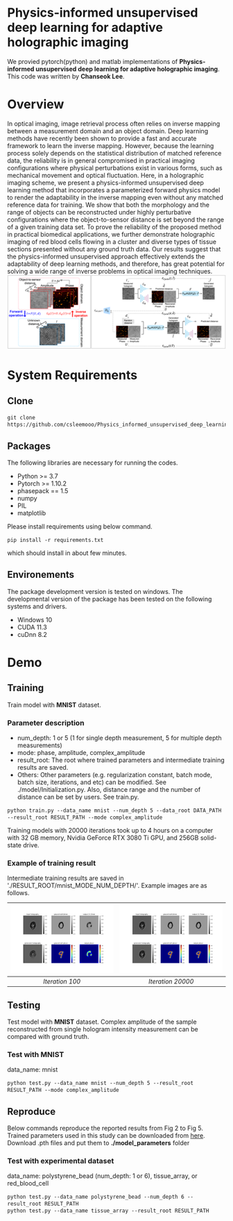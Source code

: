 # Physics-informed unsupervised deep learning for adaptive holographic imaging

We provied pytorch(python) and matlab implementations of **Physics-informed unsupervised deep learning for adaptive holographic imaging**. This code was written by **Chanseok Lee**.

# Overview
In optical imaging, image retrieval process often relies on inverse mapping between a measurement domain and an object domain. Deep learning methods have recently been shown to provide a fast and accurate framework to learn the inverse mapping. However, because the learning process solely depends on the statistical distribution of matched reference data, the reliability is in general compromised in practical imaging configurations where physical perturbations exist in various forms, such as mechanical movement and optical fluctuation. Here, in a holographic imaging scheme, we present a physics-informed unsupervised deep learning method that incorporates a parameterized forward physics model to render the adaptability in the inverse mapping even without any matched reference data for training. We show that both the morphology and the range of objects can be reconstructed under highly perturbative configurations where the object-to-sensor distance is set beyond the range of a given training data set. To prove the reliability of the proposed method in practical biomedical applications, we further demonstrate holographic imaging of red blood cells flowing in a cluster and diverse types of tissue sections presented without any ground truth data. Our results suggest that the physics-informed unsupervised approach effectively extends the adaptability of deep learning methods, and therefore, has great potential for solving a wide range of inverse problems in optical imaging techniques.  
<img src="/image/simple_scheme.png">

# System Requirements
## Clone
```
git clone https://github.com/csleemooo/Physics_informed_unsupervised_deep_learning_for_adaptive_holographic_imaging
```

## Packages
The following libraries are necessary for running the codes.
- Python >= 3.7
- Pytorch >= 1.10.2
- phasepack == 1.5
- numpy
- PIL
- matplotlib

Please install requirements using below command.
```
pip install -r requirements.txt
```
which should install in about few minutes.

## Environements
The package development version is tested on windows. The developmental version of the package has been tested on the following systems and drivers.
- Windows 10
- CUDA 11.3
- cuDnn 8.2

# Demo
## Training
Train model with **MNIST** dataset.  
### Parameter description  
- num_depth: 1 or 5 (1 for single depth measurement, 5 for multiple depth measurements)  
- mode: phase, amplitude, complex_amplitude  
- result_root: The root where trained parameters and intermediate training results are saved.  
- Others: Other parameters (e.g. regularization constant, batch mode, batch size, iterations, and etc) can be modified. See ./model/Initialization.py. Also, distance range and the number of distance can be set by users. See train.py.
```
python train.py --data_name mnist --num_depth 5 --data_root DATA_PATH --result_root RESULT_PATH --mode complex_amplitude
```
Training models with 20000 iterations took up to 4 hours on a computer with 32 GB memory, Nvidia GeForce RTX 3080 Ti GPU, and 256GB solid-state drive.

### Example of training result
Intermediate training results are saved in './RESULT_ROOT/mnist_MODE_NUM_DEPTH/'. Example images are as follows. 

| ![iter100.png](/image/iter100.png)|![iter20000.png](/image/iter20000.png)|  
|:--:|:--:|
| *Iteration 100* | *Iteration 20000* |

  
## Testing
Test model with **MNIST** dataset. Complex amplitude of the sample reconstructed from single hologram intensity measurement can be compared with ground truth.  

### Test with MNIST
data_name: mnist
```
python test.py --data_name mnist --num_depth 5 --result_root RESULT_PATH --mode complex_amplitude
```

## Reproduce
Below commands reproduce the reported results from Fig 2 to Fig 5. 
Trained parameters used in this study can be downloaded from [here](https://drive.google.com/drive/folders/1Y6R8plKylzHNT4wkBEA4GeOreY9id1xm?usp=sharing.). Download .pth files and put them to **./model_parameters** folder 

### Test with experimental dataset
data_name: polystyrene_bead (num_depth: 1 or 6), tissue_array, or red_blood_cell
```
python test.py --data_name polystyrene_bead --num_depth 6 --result_root RESULT_PATH
python test.py --data_name tissue_array --result_root RESULT_PATH
```

